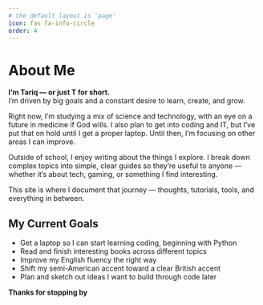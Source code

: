 ```yaml
---
# the default layout is 'page'
icon: fas fa-info-circle
order: 4
---
```


# About Me

**I’m Tariq — or just T for short.**  
I’m driven by big goals and a constant desire to learn, create, and grow.

Right now, I’m studying a mix of science and technology, with an eye on a future in medicine if God wills. I also plan to get into coding and IT, but I’ve put that on hold until I get a proper laptop. Until then, I’m focusing on other areas I can improve.

Outside of school, I enjoy writing about the things I explore. I break down complex topics into simple, clear guides so they’re useful to anyone — whether it’s about tech, gaming, or something I find interesting.

This site is where I document that journey — thoughts, tutorials, tools, and everything in between.

## My Current Goals

- Get a laptop so I can start learning coding, beginning with Python  
- Read and finish interesting books across different topics  
- Improve my English fluency the right way  
- Shift my semi-American accent toward a clear British accent  
- Plan and sketch out ideas I want to build through code later

**Thanks for stopping by**
